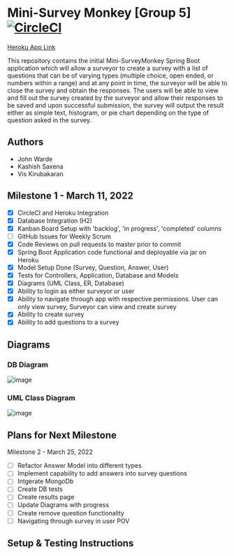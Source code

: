 # Mini-Survey Monkey [Group 5] [![CircleCI](https://circleci.com/gh/Imcool4789/Mini-SurveyMonkey/tree/master.svg?style=svg)](https://circleci.com/gh/Imcool4789/Mini-SurveyMonkey/tree/master)

[Heroku App Link](https://minisurveymonkey.herokuapp.com/)

This repository contains the initial Mini-SurveyMonkey Spring Boot application which will allow a surveyor to create a survey with a list of questions that can be of varying types (multiple choice, open ended, or numbers within a range) and at any point in time, the surveyor will be able to close the survey and obtain the responses. The users will be able to view and fill out the survey created by the surveyor and allow their responses to be saved and upon successful submission, the survey will output the result either as simple text, histogram, or pie chart depending on the type of question asked in the survey. 

## Authors

- John Warde 
- Kashish Saxena
- Vis Kirubakaran

## Milestone 1 - March 11, 2022
- [x] CircleCI and Heroku Integration
- [x] Database Integration (H2)
- [x] Kanban Board Setup with 'backlog', 'in progress', 'completed' columns
- [ ] GitHub Issues for Weekly Scrum
- [x] Code Reviews on pull requests to master prior to commit
- [x] Spring Boot Application code functional and deployable via jar on Heroku
- [x] Model Setup Done (Survey, Question, Answer, User)
- [x] Tests for Controllers, Application, Database and Models
- [x] Diagrams (UML Class, ER, Database)
- [x] Ability to login as either surveyor or user 
- [x] Ability to navigate through app with respective permissions. User can only view survey, Surveyor can view and create survey
- [x] Ability to create survey
- [x] Ability to add questions to a survey

## Diagrams

### DB Diagram
![image](https://user-images.githubusercontent.com/56265739/157777809-2f77ed04-221b-48e3-a4ec-d28e71e12a33.png)

### UML Class Diagram
![image](https://user-images.githubusercontent.com/72267229/157780209-833dd889-e52d-4f30-b922-8709994ea3da.png)

## Plans for Next Milestone
Milestone 2 - March 25, 2022
- [ ] Refactor Answer Model into different types
- [ ] Implement capability to add answers into survey questions
- [ ] Intgerate MongoDb
- [ ] Create DB tests
- [ ] Create results page
- [ ] Update Diagrams with progress
- [ ] Create remove question functionality
- [ ] Navigating through survey in user POV

## Setup & Testing Instructions
